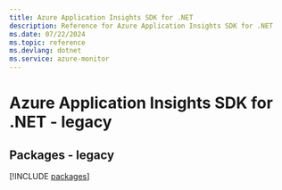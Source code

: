 ```yaml
---
title: Azure Application Insights SDK for .NET
description: Reference for Azure Application Insights SDK for .NET
ms.date: 07/22/2024
ms.topic: reference
ms.devlang: dotnet
ms.service: azure-monitor
---
```

# Azure Application Insights SDK for .NET - legacy
## Packages - legacy
[!INCLUDE [packages](application-insights-index.md)]